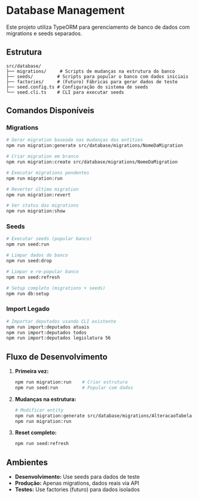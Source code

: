 # Database Management

Este projeto utiliza TypeORM para gerenciamento de banco de dados com migrations e seeds separados.

## Estrutura

```
src/database/
├── migrations/     # Scripts de mudanças na estrutura do banco
├── seeds/         # Scripts para popular o banco com dados iniciais
├── factories/     # (Futuro) Fábricas para gerar dados de teste
├── seed.config.ts # Configuração do sistema de seeds
└── seed.cli.ts    # CLI para executar seeds
```

## Comandos Disponíveis

### Migrations
```bash
# Gerar migration baseada nas mudanças das entities
npm run migration:generate src/database/migrations/NomeDaMigration

# Criar migration em branco
npm run migration:create src/database/migrations/NomeDaMigration

# Executar migrations pendentes
npm run migration:run

# Reverter última migration
npm run migration:revert

# Ver status das migrations
npm run migration:show
```

### Seeds
```bash
# Executar seeds (popular banco)
npm run seed:run

# Limpar dados do banco
npm run seed:drop

# Limpar e re-popular banco
npm run seed:refresh

# Setup completo (migrations + seeds)
npm run db:setup
```

### Import Legado
```bash
# Importar deputados usando CLI existente
npm run import:deputados atuais
npm run import:deputados todos
npm run import:deputados legislatura 56
```

## Fluxo de Desenvolvimento

1. **Primeira vez:**
   ```bash
   npm run migration:run    # Criar estrutura
   npm run seed:run         # Popular com dados
   ```

2. **Mudanças na estrutura:**
   ```bash
   # Modificar entity
   npm run migration:generate src/database/migrations/AlteracaoTabela
   npm run migration:run
   ```

3. **Reset completo:**
   ```bash
   npm run seed:refresh
   ```

## Ambientes

- **Desenvolvimento:** Use seeds para dados de teste
- **Produção:** Apenas migrations, dados reais via API
- **Testes:** Use factories (futuro) para dados isolados
